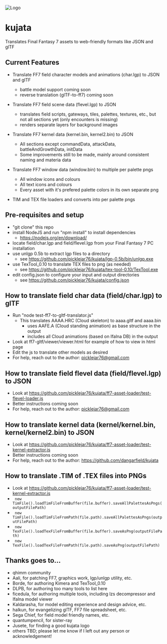 ![Logo](KUJATA.png)

# kujata

Translates Final Fantasy 7 assets to web-friendly formats like JSON and glTF

## Current Features

- Translate FF7 field character models and animations (char.lgp) to JSON and glTF
  - battle model support coming soon
  - reverse translation (glTF-to-ff7) coming soon

- Translate FF7 field scene data (flevel.lgp) to JSON
  - translates field scripts, gateways, tiles, palettes, textures, etc., but not all sections yet (only encounters is missing)
  - renders separate layers for background images

- Translate FF7 kernel data (kernel.bin, kernel2.bin) to JSON
  - All sections except commandData, attackData, battleAndGrowthData, initData
  - Some improvements still to be made, mainly around consistent naming and materia data

- Translate FF7 window data (window.bin) to multiple per palette pngs
  - All window icons and colours
  - All text icons and colours
  - Every asset with it's prefered palette colors in its own separate png

- TIM and TEX file loaders and converts into per palette pngs

## Pre-requisites and setup
- "git clone" this repo
- install NodeJS and run "npm install" to install dependencies
  - https://nodejs.org/en/download/
- locate field/char.lgp and field/flevel.lgp from your Final Fantasy 7 PC installation
- use unlgp 0.5b to extract lgp files to a directory
  - see https://github.com/picklejar76/kujata/lgp-0.5b/bin/unlgp.exe
- use TexTool_0.10 to translate TEX files to png (as needed)
  - see https://github.com/picklejar76/kujata/tex-tool-0.10/TexTool.exe
- edit config.json to configure your input and output directories
  - see https://github.com/picklejar76/kujata/config.json

## How to translate field char data (field/char.lgp) to glTF
- Run "node test-ff7-to-gltf-translator.js"
  - This translates AAAA.HRC (Cloud skeleton) to aaaa.gltf and aaaa.bin
    - uses AAFE.A (Cloud standing animation) as base structure in the output
    - includes all Cloud animations (based on Ifalna DB) in the output
- Look at ff7-gltf/viewer/viewer.html for example of how to view in html page
- Edit the js to translate other models as desired
- For help, reach out to the author: picklejar76@gmail.com

## How to translate field flevel data (field/flevel.lgp) to JSON
- Look at https://github.com/picklejar76/kujata/ff7-asset-loader/test-flevel-loader.js
- Better instructions coming soon
- For help, reach out to the author: picklejar76@gmail.com

## How to translate kernel data (kernel/kernel.bin, kernel/kernel2.bin) to JSON
- Look at https://github.com/picklejar76/kujata/ff7-asset-loader/test-kernel-extractor.js
- Better instructions coming soon
- For help, reach out to the author: https://github.com/dangarfield/kujata

## How to translate .TIM of .TEX files into PNGs
- Look at https://github.com/picklejar76/kujata/ff7-asset-loader/test-kernel-extractor.js
- ``` new TimFile().loadTimFileFromBuffer(file.buffer).saveAllPalettesAsPngs(outputFilePath)```
- ``` new TimFile().loadTimFileFromPath(file.path).saveAllPalettesAsPngs(outputFilePath)```
- ``` new TexFile().loadTexFileFromBuffer(file.buffer).saveAsPng(outputFilePath)```
- ``` new TexFile().loadTexFileFromPath(file.path).saveAsPng(outputFilePath)```

## Thanks goes to...
- qhimm community
- Aali, for patching FF7, graphics work, lgp/unlgp utility, etc.
- Borde, for authoring Kimera and TexTool_0.10
- DLPB, for authoring too many tools to list here
- ficedula, for authoring multiple tools, including lzs decompressor and Ifalna model viewer
- Kaldarasha, for model editing experience and design advice, etc.
- halkun, for evangelizing glTF, FF7 file spreadsheet, etc.
- Sega Chief, for field model friendly names, etc.
- quantumpencil, for sister-ray
- Jusete, for finding a good kujata logo
- others TBD; please let me know if I left out any person or acknowledgement!
